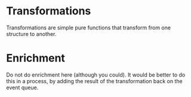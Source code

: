 # Transformations

Transformations are simple pure functions that transform from one structure to another.

# Enrichment

Do not do enrichment here (although you could). It would be better to do this in a process, by adding the result of the transformation back on the event queue.